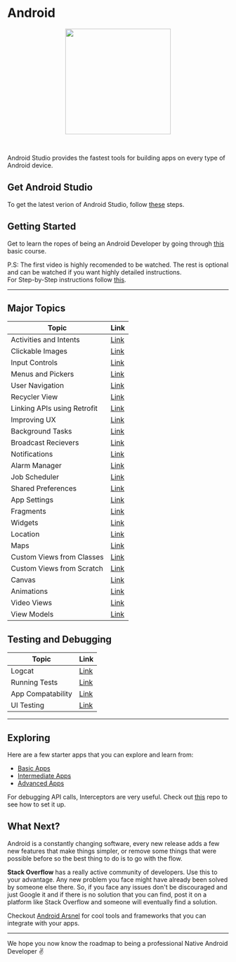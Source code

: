 # Android  
<p align="center"><img src="https://i.ibb.co/7nNnSrN/android-developers.png" height="240"></p>
<br>

Android Studio provides the fastest tools for building apps on every type of Android device.  

## Get Android Studio  
To get the latest verion of Android Studio, follow [these](https://developer.android.com/studio) steps.  

## Getting Started
Get to learn the ropes of being an Android Developer by going through [this](https://www.youtube.com/playlist?list=PLp9HFLVct_ZvMa7IVdQyUUyh8t2re9apm) basic course. 

P.S: The first video is highly recomended to be watched. The rest is optional and can be watched if you want highly detailed instructions.  
For Step-by-Step instructions follow [this](https://codelabs.developers.google.com/codelabs/android-training-hello-world/index.html?index=..%2F..%2Fandroid-training#0).  

<hr>

## Major Topics  
|Topic|Link|
|--------|------|
|Activities and Intents|[Link](https://codelabs.developers.google.com/codelabs/android-training-create-an-activity/index.html?index=..%2F..%2Fandroid-training#0)|
|Clickable Images|[Link](https://codelabs.developers.google.com/codelabs/android-training-clickable-images/index.html?index=..%2F..%2Fandroid-training#0)|
|Input Controls|[Link](https://codelabs.developers.google.com/codelabs/android-training-input-controls/index.html?index=..%2F..%2Fandroid-training#0)|
|Menus and Pickers|[Link](https://codelabs.developers.google.com/codelabs/android-training-menus-and-pickers/index.html?index=..%2F..%2Fandroid-training#0)|
|User Navigation|[Link](https://codelabs.developers.google.com/codelabs/android-training-provide-user-navigation/index.html?index=..%2F..%2Fandroid-training#0)|
|Recycler View|[Link](https://codelabs.developers.google.com/codelabs/android-training-create-recycler-view/index.html?index=..%2F..%2Fandroid-training#0)|
|Linking APIs using Retrofit|[Link](https://www.vogella.com/tutorials/Retrofit/article.html)|
|Improving UX|[Link](https://codelabs.developers.google.com/codelabs/android-training-drawables-styles-and-themes/index.html?index=..%2F..%2Fandroid-training#0)|
|Background Tasks|[Link](https://codelabs.developers.google.com/codelabs/android-training-create-asynctask/index.html?index=..%2F..%2Fandroid-training#0)|
|Broadcast Recievers|[Link](https://codelabs.developers.google.com/codelabs/android-training-broadcast-receivers/index.html?index=..%2F..%2Fandroid-training#0)|
|Notifications|[Link](https://codelabs.developers.google.com/codelabs/android-training-notifications/index.html?index=..%2F..%2Fandroid-training#0)|
|Alarm Manager|[Link](https://codelabs.developers.google.com/codelabs/android-training-alarm-manager/index.html?index=..%2F..%2Fandroid-training#0)|
|Job Scheduler|[Link](https://codelabs.developers.google.com/codelabs/android-training-job-scheduler/index.html?index=..%2F..%2Fandroid-training#0)|
|Shared Preferences|[Link](https://codelabs.developers.google.com/codelabs/android-training-shared-preferences/index.html?index=..%2F..%2Fandroid-training#0)|
|App Settings|[Link](https://codelabs.developers.google.com/codelabs/android-training-adding-settings-to-app/index.html?index=..%2F..%2Fandroid-training#0)|
|Fragments|[Link](https://codelabs.developers.google.com/codelabs/advanced-android-training-fragments/index.html?index=..%2F..advanced-android-training#0)|
|Widgets|[Link](https://codelabs.developers.google.com/codelabs/advanced-android-training-widgets/index.html?index=..%2F..advanced-android-training#0)|
|Location|[Link](https://codelabs.developers.google.com/codelabs/advanced-android-training-device-location/index.html?index=..%2F..advanced-android-training#0)|
|Maps|[Link](https://codelabs.developers.google.com/codelabs/advanced-android-training-google-maps/index.html?index=..%2F..advanced-android-training#0)|
|Custom Views from Classes|[Link](https://codelabs.developers.google.com/codelabs/advanced-android-training-customize-view/index.html?index=..%2F..advanced-android-training#0)|
|Custom Views from Scratch|[Link](https://codelabs.developers.google.com/codelabs/advanced-android-training-custom-view-from-scratch/index.html?index=..%2F..advanced-android-training#0)|
|Canvas|[Link](https://codelabs.developers.google.com/codelabs/advanced-android-training-create-canvas/index.html?index=..%2F..advanced-android-training#0)|
|Animations|[Link](https://codelabs.developers.google.com/codelabs/advanced-android-training-animations/index.html?index=..%2F..advanced-android-training#0)|
|Video Views|[Link](https://codelabs.developers.google.com/codelabs/advanced-android-training-video-view/index.html?index=..%2F..advanced-android-training#0)|
|View Models|[Link](https://github.com/anujkap/APICallsandInterceptor)|

## Testing and Debugging  
|Topic|Link|
|--------|-------|
|Logcat|[Link](https://codelabs.developers.google.com/codelabs/android-training-using-debugger/index.html?index=..%2F..%2Fandroid-training#0)|
|Running Tests|[Link](https://codelabs.developers.google.com/codelabs/android-training-unit-tests/index.html?index=..%2F..%2Fandroid-training#0)|
|App Compatability|[Link](https://codelabs.developers.google.com/codelabs/android-training-support-libraries/index.html?index=..%2F..%2Fandroid-training#0)|
|UI Testing|[Link](https://codelabs.developers.google.com/codelabs/android-training-espresso-for-ui-testing/index.html?index=..%2F..%2Fandroid-training#0)|

<hr>

## Exploring  
Here are a few starter apps that you can explore and learn from:  
- [Basic Apps](https://github.com/google-developer-training/android-fundamentals)  
- [Intermediate Apps](https://github.com/google-developer-training/android-fundamentals-starter-apps-v2)  
- [Advanced Apps](https://github.com/google-developer-training/android-advanced-starter-apps)  

For debugging API calls, Interceptors are very useful. Check out [this](https://github.com/anujkap/APICallsandInterceptor) repo to see how to set it up.

## What Next?  
Android is a constantly changing software, every new release adds a few new features that make things simpler, or remove some things that were possible before so the best thing to do is to go with the flow. 

**Stack Overflow** has a really active community of developers. Use this to your advantage. Any new problem you face might 
have already been solved by someone else there. So, if you face any issues don't be discouraged and just Google it and if there is no solution that you can find, post it on a platform like Stack Overflow and someone will eventually find a solution.  

Checkout [Android Arsnel](https://android-arsenal.com/) for cool tools and frameworks that you can integrate with your apps.

<hr>

We hope you now know the roadmap to being a professional Native Android Developer :v:
